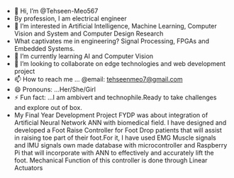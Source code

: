 - 👋 Hi, I’m @Tehseen-Meo567
- By profession, I am electrical engineer
- 👀 I’m interested in Artificial Intelligence, Machine Learning, Computer Vision and System and Computer Design Research
- What captivates me in engineering? Signal Processing, FPGAs and Embedded Systems.
- 🌱 I’m currently learning AI and Computer Vision 
- 💞️ I’m looking to collaborate on edge technologies and web development project 
- 📫 How to reach me ... @email: tehseenmeo7@gmail.com
- 😄 Pronouns: ...Her/She/Girl
- ⚡ Fun fact: ...I am ambivert and technophile.Ready to take challenges and explore out of box.
- My Final Year Development Project FYDP was about integration of Artificial Neural Network ANN with biomedical field.
  I have designed and developed a Foot Raise Controller for Foot Drop patients that will assist in raising toe part of their foot.For it, I have used EMG Muscle signals and IMU signals own made database with microcontroller and Raspberry Pi that will incorporate with ANN to effectively and accurately lift the foot. Mechanical Function of this controller is done through Linear Actuators

<!---
Tehseen-Meo567/Tehseen-Meo567 is a ✨ special ✨ repository having
--->
